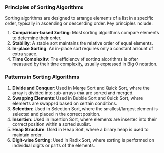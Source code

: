 

### Principles of Sorting Algorithms
Sorting algorithms are designed to arrange elements of a list in a specific order, typically in ascending or descending order. Key principles include:

1. **Comparison-based Sorting**: Most sorting algorithms compare elements to determine their order.
2. **Stability**: A stable sort maintains the relative order of equal elements.
3. **In-place Sorting**: An in-place sort requires only a constant amount of extra space.
4. **Time Complexity**: The efficiency of sorting algorithms is often measured by their time complexity, usually expressed in Big O notation.

### Patterns in Sorting Algorithms
1. **Divide and Conquer**: Used in Merge Sort and Quick Sort, where the array is divided into sub-arrays that are sorted and merged.
2. **Swapping Elements**: Used in Bubble Sort and Quick Sort, where elements are swapped based on certain conditions.
3. **Selection**: Used in Selection Sort, where the smallest/largest element is selected and placed in the correct position.
4. **Insertion**: Used in Insertion Sort, where elements are inserted into their correct position within a sorted sublist.
5. **Heap Structure**: Used in Heap Sort, where a binary heap is used to maintain order.
6. **Digit-wise Sorting**: Used in Radix Sort, where sorting is performed on individual digits or parts of the elements.



 

